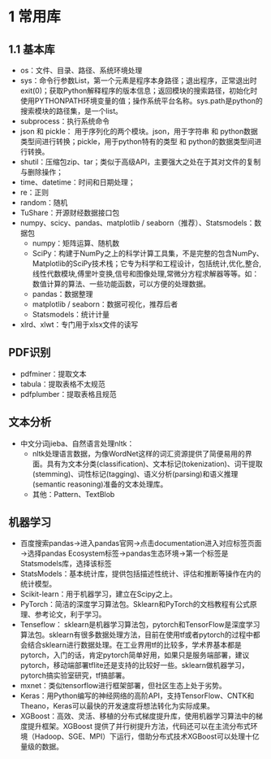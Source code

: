 # 1 常用库
## 1.1 基本库
- os：文件、目录、路径、系统环境处理
- sys：命令行参数List，第一个元素是程序本身路径；退出程序，正常退出时exit(0)；获取Python解释程序的版本信息；返回模块的搜索路径，初始化时使用PYTHONPATH环境变量的值；操作系统平台名称。sys.path是python的搜索模块的路径集，是一个list。
- subprocess：执行系统命令 
- json 和 pickle： 用于序列化的两个模块。json，用于字符串 和 python数据类型间进行转换；pickle，用于python特有的类型 和 python的数据类型间进行转换。
- shutil：压缩包zip、tar；类似于高级API，主要强大之处在于其对文件的复制与删除操作；
- time、datetime：时间和日期处理；
- re：正则
- random：随机
- TuShare：开源财经数据接口包
- numpy、scicy、pandas、matplotlib / seaborn（推荐）、Statsmodels：数据包
    - numpy：矩阵运算、随机数
    - SciPy：构建于NumPy之上的科学计算工具集，不是完整的包含NumPy、Matplotlib的SciPy技术栈；它专为科学和工程设计，包括统计,优化,整合,线性代数模块,傅里叶变换,信号和图像处理,常微分方程求解器等等。如：数值计算的算法、一些功能函数，可以方便的处理数据。
    - pandas：数据整理
    - matplotlib / seaborn：数据可视化，推荐后者
    - Statsmodels：统计计量
- xlrd、xlwt：专门用于xlsx文件的读写
## PDF识别
- pdfminer：提取文本
- tabula：提取表格不太规范
- pdfplumber：提取表格且规范
## 文本分析
- 中文分词jieba、自然语言处理nltk：
    - nltk处理语言数据，为像WordNet这样的词汇资源提供了简便易用的界面。具有为文本分类(classification)、文本标记(tokenization)、词干提取(stemming)、词性标记(tagging)、语义分析(parsing)和语义推理(semantic reasoning)准备的文本处理库。
    - 其他：Pattern、TextBlob
## 机器学习
- 百度搜索pandas→进入pandas官网→点击documentation进入对应标签页面→选择pandas Ecosystem标签→pandas生态环境→第一个标签是Statsmodels库，选择该标签
- StatsModels：基本统计库，提供包括描述性统计、评估和推断等操作在内的统计模型。
- Scikit-learn：用于机器学习，建立在Scipy之上。
- PyTorch：简洁的深度学习算法包。Sklearn和PyTorch的文档教程有公式原理、参考论文，利于学习。
- Tenseflow： sklearn是机器学习算法包，pytorch和TensorFlow是深度学习算法包。sklearn有很多数据处理方法，目前在使用tf或者pytorch的过程中都会结合sklearn进行数据处理。在工业界用tf的比较多，学术界基本都是pytorch，入门的话，肯定pytorch简单好用，如果只是服务端部署，建议pytorch，移动端部署tflite还是支持的比较好一些。sklearn做机器学习，pytorch搞实验室研究，tf搞部署。
- mxnet：类似tensorflow进行框架部署，但社区生态上处于劣势。
- Keras：用Python编写的神经网络的高阶API，支持TensorFlow、CNTK和Theano，Keras可以最快的开发速度将想法转化为实际成果。
- XGBoost：高效、灵活、移植的分布式梯度提升库，使用机器学习算法中的梯度提升框架。XGBoost 提供了并行树提升方法，代码还可以在主流分布式环境（Hadoop、SGE、MPI）下运行，借助分布式技术XGBoost可以处理十亿量级的数据。